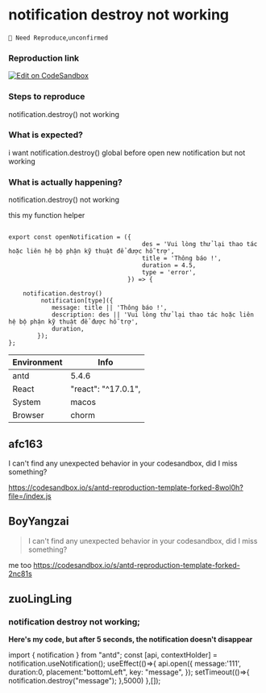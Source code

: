 # notification destroy not working

`🤔 Need Reproduce`,`unconfirmed`

### Reproduction link

[![Edit on CodeSandbox](https://codesandbox.io/static/img/play-codesandbox.svg)](https://codesandbox.io/s/antd-reproduction-template-forked-scgxr4)

### Steps to reproduce

notification.destroy() not working

### What is expected?

i want notification.destroy() global before open new notification but not working

### What is actually happening?

notification.destroy() not working

this my function helper

```

export const openNotification = ({
                                     des = 'Vui lòng thử lại thao tác hoặc liên hệ bộ phận kỹ thuật để được hỗ trợ',
                                     title = 'Thông báo !',
                                     duration = 4.5,
                                     type = 'error',
                                 }) => {

    notification.destroy()
         notification[type]({
            message: title || 'Thông báo !',
            description: des || 'Vui lòng thử lại thao tác hoặc liên hệ bộ phận kỹ thuật để được hỗ trợ',
            duration,
        });
};
```

| Environment | Info                |
| ----------- | ------------------- |
| antd        | 5.4.6               |
| React       | "react": "^17.0.1", |
| System      | macos               |
| Browser     | chorm               |

<!-- generated by ant-design-issue-helper. DO NOT REMOVE -->

## afc163

I can't find any unexpected behavior in your codesandbox, did I miss something?

https://codesandbox.io/s/antd-reproduction-template-forked-8wol0h?file=/index.js

## BoyYangzai

> I can't find any unexpected behavior in your codesandbox, did I miss something?

me too
https://codesandbox.io/s/antd-reproduction-template-forked-2nc81s

## zuoLingLing

### **notification destroy not working;**

**Here's my code, but after 5 seconds, the notification doesn't disappear**

import { notification } from "antd";
const [api, contextHolder] = notification.useNotification();
useEffect(()=>{
api.open({
message:'111',
duration:0,
placement:"bottomLeft",
key: "message",
});
setTimeout(()=>{
notification.destroy("message");
},5000)
},[]);
